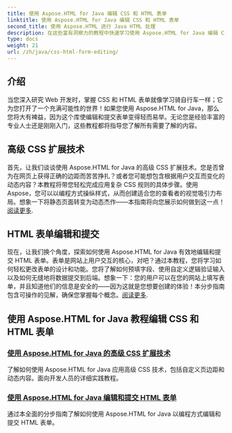 ```yaml
---
title: 使用 Aspose.HTML for Java 编辑 CSS 和 HTML 表单
linktitle: 使用 Aspose.HTML for Java 编辑 CSS 和 HTML 表单
second_title: 使用 Aspose.HTML 进行 Java HTML 处理
description: 在这些富有洞察力的教程中快速学习使用 Aspose.HTML for Java 编辑 CSS 和 HTML 表单，为开发人员提供高级技能。
type: docs
weight: 21
url: /zh/java/css-html-form-editing/
---
```

## 介绍

当您深入研究 Web 开发时，掌握 CSS 和 HTML 表单就像学习骑自行车一样；它为您打开了一个充满可能性的世界！如果您使用 Aspose.HTML for Java，那么您将大有裨益，因为这个库使编辑和提交表单变得轻而易举。无论您是经验丰富的专业人士还是刚刚入门，这些教程都将指导您了解所有需要了解的内容。

## 高级 CSS 扩展技术

首先，让我们谈谈使用 Aspose.HTML for Java 的高级 CSS 扩展技术。您是否曾为在网页上获得正确的边距而苦苦挣扎？或者您可能想包含根据用户交互而变化的动态内容？本教程将带您轻松完成应用复杂 CSS 规则的具体步骤。使用 Aspose，您可以以编程方式操纵样式，从而创建适合您的查看者的视觉吸引力布局。想象一下将静态页面转变为动态杰作——本指南将向您展示如何做到这一点！[阅读更多](./advanced-css-extension/).

## HTML 表单编辑和提交

现在，让我们换个角度，探索如何使用 Aspose.HTML for Java 有效地编辑和提交 HTML 表单。表单是网站上用户交互的核心，对吧？通过本教程，您将学习如何轻松更改表单的设计和功能。您将了解如何预填字段、使用自定义逻辑验证输入以及如何无缝地将数据提交到后端。想象一下：您的用户可以在您的网站上填写表单，并且知道他们的信息是安全的——因为这就是您想要创建的体验！本分步指南包含可操作的见解，确保您掌握每个概念。[阅读更多](./html-form-editing/). 

## 使用 Aspose.HTML for Java 教程编辑 CSS 和 HTML 表单
### [使用 Aspose.HTML for Java 的高级 CSS 扩展技术](./advanced-css-extension/)
了解如何使用 Aspose.HTML for Java 应用高级 CSS 技术，包括自定义页边距和动态内容。面向开发人员的详细实践教程。
### [使用 Aspose.HTML for Java 编辑和提交 HTML 表单](./html-form-editing/)
通过本全面的分步指南了解如何使用 Aspose.HTML for Java 以编程方式编辑和提交 HTML 表单。